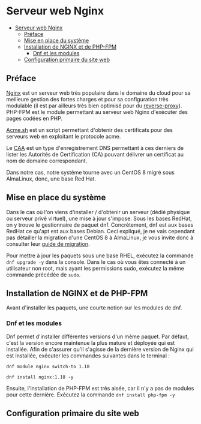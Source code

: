 # Serveur web Nginx
- [Serveur web Nginx](#serveur-web-nginx)
  - [Préface](#préface)
  - [Mise en place du système](#mise-en-place-du-système)
  - [Installation de NGINX et de PHP-FPM](#installation-de-nginx-et-de-php-fpm)
    - [Dnf et les modules](#dnf-et-les-modules)
  - [Configuration primaire du site web](#configuration-primaire-du-site-web)
## Préface
[Nginx](https://fr.wikipedia.org/wiki/NGINX) est un serveur web très populaire dans le domaine du cloud pour sa meilleure
gestion des fortes charges et pour sa configuration très modulable (il est par
ailleurs très bien optimisé pour du [reverse-proxy](https://fr.wikipedia.org/wiki/Proxy_inverse)).  
PHP-FPM est le module permettant au serveur web Nginx d'exécuter des pages codées en PHP.

[Acme.sh](https://acme.sh) est un script permettant d'obtenir des certificats pour des serveurs web en exploitant le protocole acme.

Le [CAA](https://fr.wikipedia.org/wiki/DNS_Certification_Authority_Authorization) est un type d'enregistrement DNS
permettant à ces derniers de lister les Autorités de Certification (CA) pouvant délivrer un certificat au nom de domaine correspondant.

Dans notre cas, notre système tourne avec un CentOS 8 migré sous AlmaLinux, donc, une base Red Hat.

## Mise en place du système

Dans le cas où l'on viens d'installer / d'obtenir un serveur (dédié physique ou serveur privé virtuel), une mise à jour
s'impose. Sous les bases RedHat, on y trouve le gestionnaire de paquet dnf. Concrètement, dnf est aux bases RedHat ce qu'apt
est aux bases Debian. Ceci expliqué, je ne vais cependant pas détailler la migration d'une CentOS 8 à AlmaLinux,
je vous invite donc à consulter leur [guide de migration](https://github.com/AlmaLinux/almalinux-deploy). 

Pour mettre à jour les paquets sous une base RHEL, exécutez la commande `dnf upgrade -y` dans la console.
Dans le cas où vous êtes connecté à un utilisateur non root, mais ayant les permissions sudo, exécutez la même
commande précédée de `sudo`.

## Installation de NGINX et de PHP-FPM

Avant d'installer les paquets, une courte notion sur les modules de dnf.

### Dnf et les modules

Dnf permet d'installer différentes versions d'un même paquet. Par défaut, c'est la version encore maintenue la plus mature
et déployée qui est installée. Afin de s'assurer qu'il s'agisse de la dernière version de Nginx qui est installée, exécuter les
commandes suivantes dans le terminal :

`dnf module nginx switch-to 1.18`

`dnf install nginx:1.18 -y`

Ensuite, l'installation de PHP-FPM est très aisée, car il n'y a pas de modules pour cette dernière.
Exécutez la commande `dnf install php-fpm -y`

## Configuration primaire du site web

